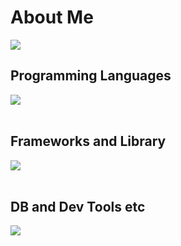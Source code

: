 # About Me

![](https://github-readme-stats.vercel.app/api/top-langs?username=yukimura-manase&show_icons=true&locale=en&layout=compact)

## Programming Languages

<img src="https://skillicons.dev/icons?i=html,css,js,typescript,python,c," /> <br /><br />

## Frameworks and Library

<img src="https://skillicons.dev/icons?i=vue,dajango,wordpress" /> <br /><br />

## DB and Dev Tools etc

<img src="https://skillicons.dev/icons?i=mysql,postgresql,git,github,vscode,linux,aws" /> <br /><br />
